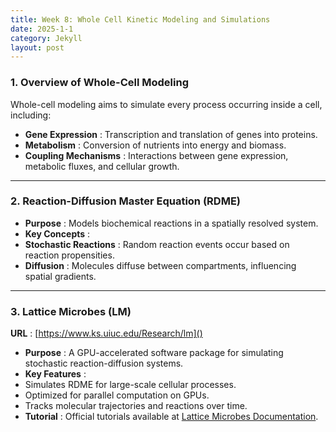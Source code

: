 ```yaml
---
title: Week 8: Whole Cell Kinetic Modeling and Simulations
date: 2025-1-1
category: Jekyll
layout: post
---
```

### **1. Overview of Whole-Cell Modeling**

Whole-cell modeling aims to simulate every process occurring inside a cell, including:

* **Gene Expression** : Transcription and translation of genes into proteins.
* **Metabolism** : Conversion of nutrients into energy and biomass.
* **Coupling Mechanisms** : Interactions between gene expression, metabolic fluxes, and cellular growth.

---

### **2. Reaction-Diffusion Master Equation (RDME)**

* **Purpose** : Models biochemical reactions in a spatially resolved system.
* **Key Concepts** :
* **Stochastic Reactions** : Random reaction events occur based on reaction propensities.
* **Diffusion** : Molecules diffuse between compartments, influencing spatial gradients.

---

### **3. Lattice Microbes (LM)**

 **URL** : [https://www.ks.uiuc.edu/Research/lm]()

* **Purpose** : A GPU-accelerated software package for simulating stochastic reaction-diffusion systems.
* **Key Features** :
* Simulates RDME for large-scale cellular processes.
* Optimized for parallel computation on GPUs.
* Tracks molecular trajectories and reactions over time.
* **Tutorial** : Official tutorials available at [Lattice Microbes Documentation]().
